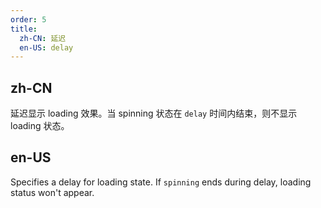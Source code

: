 ```yaml
---
order: 5
title:
  zh-CN: 延迟
  en-US: delay
---
```


## zh-CN

延迟显示 loading 效果。当 spinning 状态在 `delay` 时间内结束，则不显示 loading 状态。

## en-US

Specifies a delay for loading state. If `spinning` ends during delay, loading status won't appear.